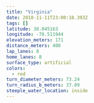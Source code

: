 ```yaml
---
title: "Virginia"
date: 2018-11-11T23:00:18.393Z
tags: []
latitude: 38.045163
longitude: -78.511944
elevation_meters: 171
distance_meters: 400
lap_lanes: 8
home_lanes: 8
surface_type: artificial
colors: 
  - red
turn_diameter_meters: 73.24
turn_radius_b_meters: 37.09
steeple_water_location: inside
---
```


